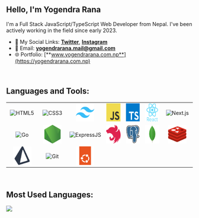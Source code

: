 <h2 align="left">Hello, I'm Yogendra Rana</h2>

I'm a Full Stack JavaScript/TypeScript Web Developer from Nepal. I've been actively working in the field since early 2023.

- 🔗 My Social Links: [**Twitter**](https://twitter.com/yoogendra_rana), [**Instagram**](https://instagram.com/yogendra.rana.magar)
- 📧 Email: **yogendrarana.mail@gmail.com**  
- 🌐 Portfolio: [**www.yogendrarana.com.np**](https://yogendrarana.com.np)


<br />

## Languages and Tools:
<table align="center">
  <tr>
    <td align="center" width="120">
      <img src="https://cdn.jsdelivr.net/gh/devicons/devicon/icons/html5/html5-original.svg" alt="HTML5" height="50" />
    </td>
    <td align="center" width="120">
      <img src="https://cdn.jsdelivr.net/gh/devicons/devicon/icons/css3/css3-original.svg" alt="CSS3" height="50" />
    </td>
    <td align="center" width="120">
      <img src="https://raw.githubusercontent.com/devicons/devicon/master/icons/tailwindcss/tailwindcss-original.svg" alt="Tailwind" height="50" />
    </td>
    <td align="center" width="120">
      <img src="https://raw.githubusercontent.com/devicons/devicon/master/icons/javascript/javascript-original.svg" alt="JavaScript" height="50" />
    </td>
    <td align="center" width="120">
      <img src="https://raw.githubusercontent.com/devicons/devicon/master/icons/typescript/typescript-original.svg" alt="TypeScript" height="50" />
    </td>
    <td align="center" width="120">
      <img src="https://raw.githubusercontent.com/devicons/devicon/master/icons/react/react-original-wordmark.svg" alt="React" height="50" />
    </td>
    <td align="center" width="120">
      <img src="https://cdn.jsdelivr.net/gh/devicons/devicon/icons/nextjs/nextjs-original.svg" alt="Next.js" height="50" />
    </td>
  </tr>
  
  <tr>
    <td align="center" width="120">
      <img src="https://cdn.jsdelivr.net/gh/devicons/devicon/icons/go/go-original.svg" alt="Go" height="50" />
    </td>
    <td align="center" width="120">
      <img src="https://raw.githubusercontent.com/devicons/devicon/master/icons/nodejs/nodejs-original.svg" alt="NodeJS" height="50" />
    </td>
    <td align="center" width="120">
      <img src="https://cdn.jsdelivr.net/gh/devicons/devicon/icons/express/express-original.svg" alt="ExpressJS" height="50" />
    </td>
    <td align="center" width="120">
      <img src="https://raw.githubusercontent.com/devicons/devicon/master/icons/nestjs/nestjs-original.svg" alt="NestJS" height="50" />
    </td>
    <td align="center" width="120">
      <img src="https://raw.githubusercontent.com/devicons/devicon/master/icons/postgresql/postgresql-original.svg" alt="PostgreSQL" height="50" />
    </td>
    <td align="center" width="120">
      <img src="https://raw.githubusercontent.com/devicons/devicon/master/icons/mongodb/mongodb-original.svg" alt="MongoDB" height="50" />
    </td>
    <td align="center" width="120">
      <img src="https://raw.githubusercontent.com/devicons/devicon/master/icons/redis/redis-original.svg" alt="Redis" height="50" />
    </td>
  </tr>
  
  <tr>
    <td align="center" width="120">
      <img src="https://raw.githubusercontent.com/devicons/devicon/master/icons/prisma/prisma-original.svg" alt="Prisma" height="50" />
    </td>
    <td align="center" width="120">
      <img src="https://www.vectorlogo.zone/logos/git-scm/git-scm-icon.svg" alt="Git" height="50" />
    </td>
    <td align="center" width="120">
      <img src="https://raw.githubusercontent.com/devicons/devicon/master/icons/ubuntu/ubuntu-original.svg" alt="Ubuntu" height="50" />
    </td>
  </tr>
</table>



<br/>

## Most Used Languages:
<img src="https://github-readme-stats.vercel.app/api/top-langs/?username=yogendrarana&theme=dark&hide_border=false&include_all_commits=true&count_private=true&layout=compact" />

<br />
